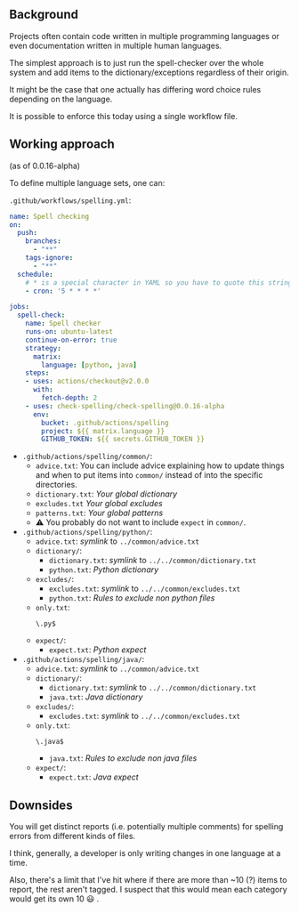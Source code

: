 ## Background

Projects often contain code written in multiple programming languages
or even documentation written in multiple human languages.

The simplest approach is to just run the spell-checker over the whole system
and add items to the dictionary/exceptions regardless of their origin.

It might be the case that one actually has differing word choice rules
depending on the language.

It is possible to enforce this today using a single workflow file.

## Working approach

(as of 0.0.16-alpha)

To define multiple language sets, one can:

`.github/workflows/spelling.yml`:
```yml
name: Spell checking
on:
  push:
    branches:
      - "**"
    tags-ignore:
      - "**"
  schedule:
    # * is a special character in YAML so you have to quote this string
    - cron: '5 * * * *'

jobs:
  spell-check:
    name: Spell checker
    runs-on: ubuntu-latest
    continue-on-error: true
    strategy:
      matrix:
        language: [python, java]
    steps:
    - uses: actions/checkout@v2.0.0
      with:
        fetch-depth: 2
    - uses: check-spelling/check-spelling@0.0.16-alpha
      env:
        bucket: .github/actions/spelling
        project: ${{ matrix.language }}
        GITHUB_TOKEN: ${{ secrets.GITHUB_TOKEN }}
```

* `.github/actions/spelling/common/`:
  * `advice.txt`:
    You can include advice explaining how to update things and
    when to put items into `common/` instead of into the specific directories.
  * `dictionary.txt`:
    *Your global dictionary*
  * `excludes.txt`
    *Your global excludes*
  * `patterns.txt`:
    *Your global patterns*
  * ⚠️ You probably do not want to include `expect` in `common/`.
* `.github/actions/spelling/python/`:
  * `advice.txt`:
    *symlink* to `../common/advice.txt`
  * `dictionary/`:
    * `dictionary.txt`:
      *symlink* to `../../common/dictionary.txt`
    * `python.txt`:
      *Python dictionary*
   * `excludes/`:
     * `excludes.txt`:
       *symlink* to `../../common/excludes.txt`
     * `python.txt`:
       *Rules to exclude non python files*
   * `only.txt`:
       ```text
       \.py$
       ```
   * `expect/`:
      * `expect.txt`:
        *Python expect*
* `.github/actions/spelling/java/`:
  * `advice.txt`:
    *symlink* to `../common/advice.txt`
  * `dictionary/`:
    * `dictionary.txt`:
      *symlink* to `../../common/dictionary.txt`
    * `java.txt`:
      *Java dictionary*
   * `excludes/`:
     * `excludes.txt`:
       *symlink* to `../../common/excludes.txt`
   * `only.txt`:
       ```text
       \.java$
       ```
     * `java.txt`:
       *Rules to exclude non java files*
   * `expect/`:
      * `expect.txt`:
        *Java expect*

## Downsides
You will get distinct reports
(i.e. potentially multiple comments) for spelling errors from different kinds of files.

I think, generally, a developer is only writing changes in one language at a time.

Also, there's a limit that I've hit where if there are more than ~10 (?) items to report,
the rest aren't tagged.
I suspect that this would mean each category would get its own 10 😃 .
